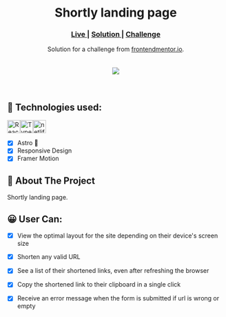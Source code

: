 <h1 align="center">Shortly landing page</h1>
<div align="center">
  <h3>
    <a href="https://shortly-fe-mentor.netlify.app" color="white">
      Live
    </a>
    <span> | </span>
    <a href="https://github.com/JaneMoroz/frontend-mentor-landings/tree/main/shortly">
      Solution
    </a>
   <span> | </span>
    <a href="https://www.frontendmentor.io/challenges/url-shortening-api-landing-page-2ce3ob-G">
      Challenge
    </a>
  </h3>
</div>
<div align="center">
   Solution for a challenge from  <a href="https://www.frontendmentor.io/" target="_blank">frontendmentor.io</a>.
</div>
<br/>
<br/>

<div align="center"><img src="https://res.cloudinary.com/dz209s6jk/image/upload/f_auto,q_auto,w_700/Challenges/erg4fyzl3bu0r4kwcvvq.jpg"></img></div>
<br/>
<br/>

## 🚀 Technologies used:

<img src="https://img.shields.io/badge/react-%2320232a.svg?style=for-the-badge&logo=react&logoColor=%2361DAFB" alt="React icon" height="30" /><img src="https://img.shields.io/badge/typescript-%23007ACC.svg?style=for-the-badge&logo=typescript&logoColor=white" alt="Typescript icon" height="30" /><img src="https://img.shields.io/badge/netlify-%23000000.svg?style=for-the-badge&logo=netlify&logoColor=#00C7B7" alt="netlify icon" height="30" />

- [x] Astro 🚀
- [x] Responsive Design
- [x] Framer Motion

## 📄 About The Project

Shortly landing page.
<br/>

## 😀 User Can:

- [x] View the optimal layout for the site depending on their device's screen size
- [x] Shorten any valid URL
- [x] See a list of their shortened links, even after refreshing the browser
- [x] Copy the shortened link to their clipboard in a single click
- [x] Receive an error message when the form is submitted if url is wrong or empty

